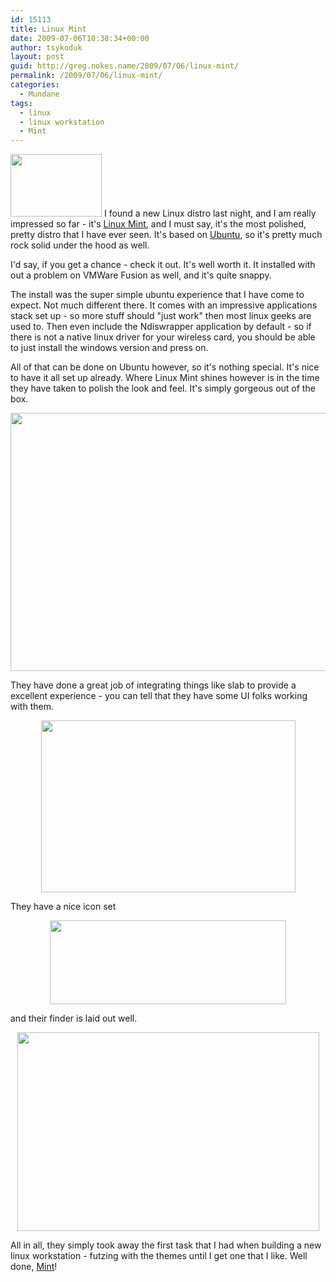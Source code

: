 ```yaml
---
id: 15113
title: Linux Mint
date: 2009-07-06T10:38:34+00:00
author: tsykoduk
layout: post
guid: http://greg.nokes.name/2009/07/06/linux-mint/
permalink: /2009/07/06/linux-mint/
categories:
  - Mundane
tags:
  - linux
  - linux workstation
  - Mint
---
```

<img class="alignleft" title="Mint_Logo" src="http://greg.nokes.name/wp-content/uploads/2009/07/mint_logo.png" alt="" width="146" height="100" /> I found a new Linux distro last night, and I am really impressed so far - it's <a href="http://www.linuxmint.com/">Linux Mint</a>, and I must say, it's the most polished, pretty distro that I have ever seen. It's based on <a href="http://www.ubuntu.com/">Ubuntu</a>, so it's pretty much rock solid under the hood as well.

I'd say, if you get a chance - check it out. It's well worth it. It installed with out a problem on VMWare Fusion as well, and it's quite snappy.

<!--more-->
The install was the super simple ubuntu experience that I have come to expect. Not much different there. It comes with an impressive applications stack set up - so more stuff should "just work" then most linux geeks are used to. Then even include the Ndiswrapper application by default - so if there is not a native linux driver for your wireless card, you should be able to just install the windows version and press on.

All of that can be done on Ubuntu however, so it's nothing special. It's nice to have it all set up already. Where Linux Mint shines however is in the time they have taken to polish the look and feel. It's simply gorgeous out of the box.
<p style="text-align: center;"><img class="aligncenter" title="Mint_Screen" src="http://greg.nokes.name/wp-content/uploads/2009/07/mint_screen.png" alt="" width="686" height="413" />

They have done a great job of integrating things like slab to provide a excellent experience - you can tell that they have some UI folks working with them.
<p style="text-align: center;"><img class="aligncenter" title="mint_Slab" src="http://greg.nokes.name/wp-content/uploads/2009/07/mint_slab.png" alt="" width="407" height="275" />

They have a nice icon set
<p style="text-align: center;"><img class="aligncenter" title="mint_icons" src="http://greg.nokes.name/wp-content/uploads/2009/07/mint_icons.png" alt="" width="378" height="134" />

and their finder is laid out well.
<p style="text-align: center;"><img class="aligncenter" title="mint_finder" src="http://greg.nokes.name/wp-content/uploads/2009/07/mint_finder.png" alt="" width="483" height="318" />

All in all, they simply took away the first task that I had when building a new linux workstation - futzing with the themes until I get one that I like. Well done, <a href="http://www.linuxmint.com/">Mint</a>!
